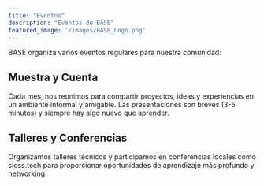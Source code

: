 ```yaml
---
title: "Eventos"
description: "Eventos de BASE"
featured_image: '/images/BASE_Logo.png'
---
```


BASE organiza varios eventos regulares para nuestra comunidad:

## Muestra y Cuenta
Cada mes, nos reunimos para compartir proyectos, ideas y experiencias en un ambiente informal y amigable. Las presentaciones son breves (3-5 minutos) y siempre hay algo nuevo que aprender.

## Talleres y Conferencias
Organizamos talleres técnicos y participamos en conferencias locales como sloss.tech para proporcionar oportunidades de aprendizaje más profundo y networking.
